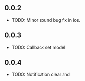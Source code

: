 ## 0.0.2

* TODO: Minor sound bug fix in ios.

## 0.0.3

* TODO: Callback set model

## 0.0.4

* TODO: Notification clear and 